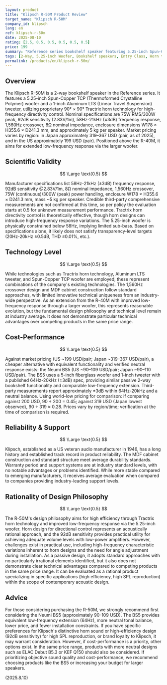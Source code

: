 ```yaml
---
layout: product
title: "Klipsch R-50M Product Review"
target_name: "Klipsch R-50M"
company_id: klipsch
lang: en
ref: klipsch-r-50m
date: 2025-08-10
rating: [2.5, 0.5, 0.5, 0.5, 0.5, 0.5]
price: 199
summary: "Reference series bookshelf speaker featuring 5.25-inch Spun-Copper woofer and 1-inch aluminum tweeter. Claims 92dB sensitivity but faces cost-performance challenges compared to cheaper alternatives in the same price range."
tags: [2-Way, 5.25-inch Woofer, Bookshelf speakers, Entry Class, Horn tweeter]
permalink: /products/en/klipsch-r-50m/
---
```

## Overview

The Klipsch R-50M is a 2-way bookshelf speaker in the Reference series. It features a 5.25-inch Spun-Copper TCP (Thermoformed Crystalline Polymer) woofer and a 1-inch Aluminum LTS (Linear Travel Suspension) tweeter, utilizing proprietary 90° × 90° Tractrix horn technology for high-frequency directivity control. Nominal specifications are 75W RMS/300W peak, 92dB sensitivity (2.83V/1m), 58Hz-21kHz (±3dB) frequency response, 1,560Hz crossover, 8Ω nominal impedance, enclosure dimensions W178 × H355.6 × D241.3 mm, and approximately 5 kg per speaker. Market pricing varies by region: in Japan approximately 319–367 USD (pair, as of 2025), and in the US approximately 199 USD (pair). Positioned above the R-40M, it aims for extended low-frequency response via the larger woofer.

## Scientific Validity

$$ \Large \text{0.5} $$

Manufacturer specifications list 58Hz-21kHz (±3dB) frequency response, 92dB sensitivity @2.83V/1m, 8Ω nominal impedance, 1,560Hz crossover, 75W (continuous)/300W (peak) power handling, enclosure W178 × H355.6 × D241.3 mm, mass ~5 kg per speaker. Credible third-party comprehensive measurements are not confirmed at this time, so per policy the evaluation starts at 0.5 for unknown measurement performance. Tractrix horn directivity control is theoretically effective, though horn designs can introduce high-frequency response variations. The 5.25-inch woofer is physically constrained below 58Hz, implying limited sub-bass. Based on specifications alone, it likely does not satisfy transparency-level targets (20Hz-20kHz ±0.5dB, THD ≤0.01%, etc.).

## Technology Level

$$ \Large \text{0.5} $$

While technologies such as Tractrix horn technology, Aluminum LTS tweeter, and Spun-Copper TCP woofer are employed, these represent combinations of the company's existing technologies. The 1,560Hz crossover design and MDF cabinet construction follow standard approaches, with limited innovative technical uniqueness from an industry-wide perspective. As an extension from the R-40M with improved low-frequency response through a larger woofer, this represents reasonable evolution, but the fundamental design philosophy and technical level remain at industry average. It does not demonstrate particular technical advantages over competing products in the same price range.

## Cost-Performance

$$ \Large \text{0.5} $$

Against market pricing (US ~199 USD/pair; Japan ~319–367 USD/pair), a cheaper alternative with equivalent functionality and verified neutral response exists: the Neumi BS5 (US ~90–109 USD/pair; Japan ~90–110 USD/pair). The BS5 uses a 5-inch fiberglass woofer and 1-inch tweeter with a published 64Hz-20kHz (±3dB) spec, providing similar passive 2-way bookshelf functionality and comparable low-frequency extension. Third-party measurements report approximately ±3dB within 64Hz-20kHz and a neutral balance. Using world-low pricing for comparison: if comparing against 200 USD, 90 ÷ 200 = 0.45; against 319 USD (Japan lowest observed), 90 ÷ 319 ≈ 0.28. Prices vary by region/time; verification at the time of comparison is required.

## Reliability & Support

$$ \Large \text{0.5} $$

Klipsch, established as a US veteran audio manufacturer in 1946, has a long history and established track record in product reliability. The MDF cabinet construction and standard structure meet average durability standards. Warranty period and support systems are at industry standard levels, with no notable advantages or problems identified. While more stable compared to emerging manufacturers, it receives average evaluation when compared to companies providing industry-leading support levels.

## Rationality of Design Philosophy

$$ \Large \text{0.5} $$

The R-50M's design philosophy aims for high efficiency through Tractrix horn technology and improved low-frequency response via the 5.25-inch woofer. Horn design for directional control represents an acoustically rational approach, and the 92dB sensitivity provides practical utility for achieving adequate volume levels with low-power amplifiers. However, challenges exist in practical use, including high-frequency characteristic variations inherent to horn designs and the need for angle adjustment during installation. As a passive design, it adopts standard approaches with no particularly irrational elements identified, but it also does not demonstrate clear technical advantages compared to competing products in the same price range. It can be evaluated as a rational product specializing in specific applications (high efficiency, high SPL reproduction) within the scope of contemporary acoustic design.

## Advice

For those considering purchasing the R-50M, we strongly recommend first considering the Neumi BS5 (approximately 90-109 USD). The BS5 provides equivalent low-frequency extension (64Hz), more neutral tonal balance, lower price, and fewer installation constraints. If you have specific preferences for Klipsch's distinctive horn sound or high-efficiency design (92dB sensitivity) for high SPL reproduction, or brand loyalty to Klipsch, it may warrant consideration. However, if cost-performance is a priority, other options exist. In the same price range, products with more neutral designs such as ELAC Debut B5.3 or KEF Q150 should also be considered. If prioritizing objective sound quality and cost-performance, we recommend choosing products like the BS5 or increasing your budget for larger speakers.

(2025.8.10)